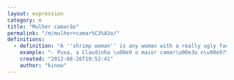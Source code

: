 ```yaml
---
layout: expression
category: m
title: "Mulher camarão"
permalink: "/m/mulher+camar%C3%A3o/"
definitions:
  - definition: "A ''shrimp woman'' is any woman with a really ugly face, but with a hot body. We say that she's a shrimp woman, because you can chop the head off and eat the rest of the body."
    example: "- Puxa, a Claudinha \u00e9 o maior camar\u00e3o n\u00e9?\n- S\u00f3 \u00e9."
    created: "2012-08-26T19:52:41"
    author: "kinow"
---
```

